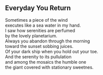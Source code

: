 Everyday You Return
-------------------
Sometimes a piece of the wind  
executes like a sea water in my hand.  
I saw how serenities are perfumed  
by the lovely planetarium.  
Always you abandon through the morning  
toward the sunset sobbing juices.  
Of your dark ship when you hold out your toe.  
And the serenity to its pullulation  
and among the mosaics the humble one  
the giant covered with stationary sweetnes.  
